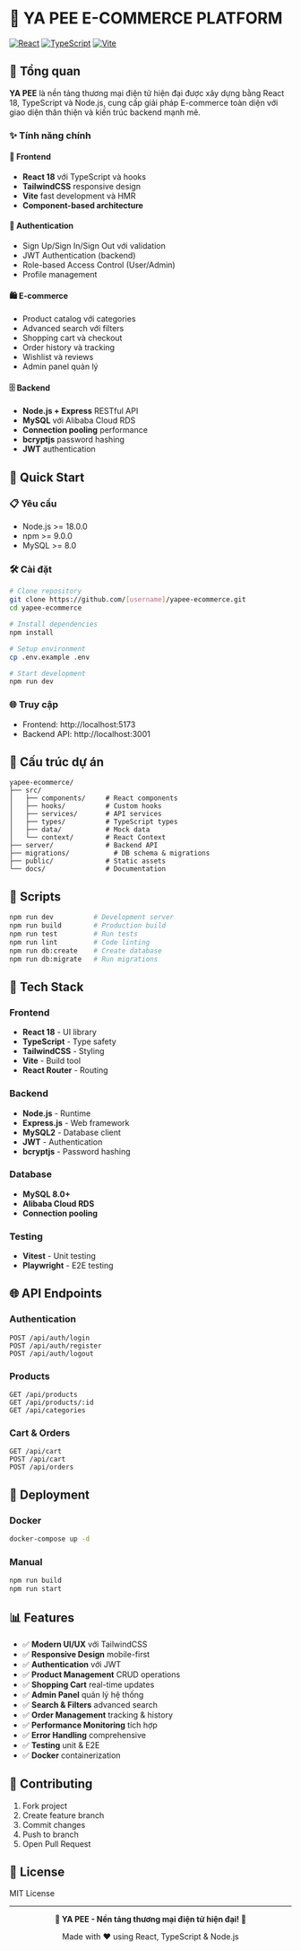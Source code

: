 # 🛒 YA PEE E-COMMERCE PLATFORM

[![React](https://img.shields.io/badge/React-18.2.0-blue.svg)](https://reactjs.org/)
[![TypeScript](https://img.shields.io/badge/TypeScript-5.2.2-blue.svg)](https://www.typescriptlang.org/)
[![Vite](https://img.shields.io/badge/Vite-5.4+-purple.svg)](https://vitejs.dev/)

## 🌟 Tổng quan

**YA PEE** là nền tảng thương mại điện tử hiện đại được xây dựng bằng React 18, TypeScript và Node.js, cung cấp giải pháp E-commerce toàn diện với giao diện thân thiện và kiến trúc backend mạnh mẽ.

### ✨ Tính năng chính

#### 🎨 Frontend
- **React 18** với TypeScript và hooks
- **TailwindCSS** responsive design
- **Vite** fast development và HMR
- **Component-based architecture**

#### 🔐 Authentication
- Sign Up/Sign In/Sign Out với validation
- JWT Authentication (backend)
- Role-based Access Control (User/Admin)
- Profile management

#### 🛍️ E-commerce
- Product catalog với categories
- Advanced search với filters
- Shopping cart và checkout
- Order history và tracking
- Wishlist và reviews
- Admin panel quản lý

#### 🗄️ Backend
- **Node.js + Express** RESTful API
- **MySQL** với Alibaba Cloud RDS
- **Connection pooling** performance
- **bcryptjs** password hashing
- **JWT** authentication

## 🚀 Quick Start

### 📋 Yêu cầu
- Node.js >= 18.0.0
- npm >= 9.0.0
- MySQL >= 8.0

### 🛠️ Cài đặt

```bash
# Clone repository
git clone https://github.com/[username]/yapee-ecommerce.git
cd yapee-ecommerce

# Install dependencies
npm install

# Setup environment
cp .env.example .env

# Start development
npm run dev
```

### 🌐 Truy cập
- Frontend: http://localhost:5173
- Backend API: http://localhost:3001

## 📁 Cấu trúc dự án

```
yapee-ecommerce/
├── src/
│   ├── components/     # React components
│   ├── hooks/          # Custom hooks
│   ├── services/       # API services
│   ├── types/          # TypeScript types
│   ├── data/           # Mock data
│   └── context/        # React Context
├── server/             # Backend API
├── migrations/           # DB schema & migrations
├── public/             # Static assets
└── docs/               # Documentation
```

## 🎯 Scripts

```bash
npm run dev          # Development server
npm run build        # Production build
npm run test         # Run tests
npm run lint         # Code linting
npm run db:create    # Create database
npm run db:migrate   # Run migrations
```

## 🔧 Tech Stack

### Frontend
- **React 18** - UI library
- **TypeScript** - Type safety
- **TailwindCSS** - Styling
- **Vite** - Build tool
- **React Router** - Routing

### Backend
- **Node.js** - Runtime
- **Express.js** - Web framework
- **MySQL2** - Database client
- **JWT** - Authentication
- **bcryptjs** - Password hashing

### Database
- **MySQL 8.0+**
- **Alibaba Cloud RDS**
- **Connection pooling**

### Testing
- **Vitest** - Unit testing
- **Playwright** - E2E testing

## 🌐 API Endpoints

### Authentication
```
POST /api/auth/login
POST /api/auth/register
POST /api/auth/logout
```

### Products
```
GET /api/products
GET /api/products/:id
GET /api/categories
```

### Cart & Orders
```
GET /api/cart
POST /api/cart
POST /api/orders
```

## 🚀 Deployment

### Docker
```bash
docker-compose up -d
```

### Manual
```bash
npm run build
npm run start
```

## 📊 Features

- ✅ **Modern UI/UX** với TailwindCSS
- ✅ **Responsive Design** mobile-first
- ✅ **Authentication** với JWT
- ✅ **Product Management** CRUD operations
- ✅ **Shopping Cart** real-time updates
- ✅ **Admin Panel** quản lý hệ thống
- ✅ **Search & Filters** advanced search
- ✅ **Order Management** tracking & history
- ✅ **Performance Monitoring** tích hợp
- ✅ **Error Handling** comprehensive
- ✅ **Testing** unit & E2E
- ✅ **Docker** containerization

## 🤝 Contributing

1. Fork project
2. Create feature branch
3. Commit changes
4. Push to branch
5. Open Pull Request

## 📄 License

MIT License

---

<div align="center">

**🎉 YA PEE - Nền tảng thương mại điện tử hiện đại! 🚀**

Made with ❤️ using React, TypeScript & Node.js

</div>